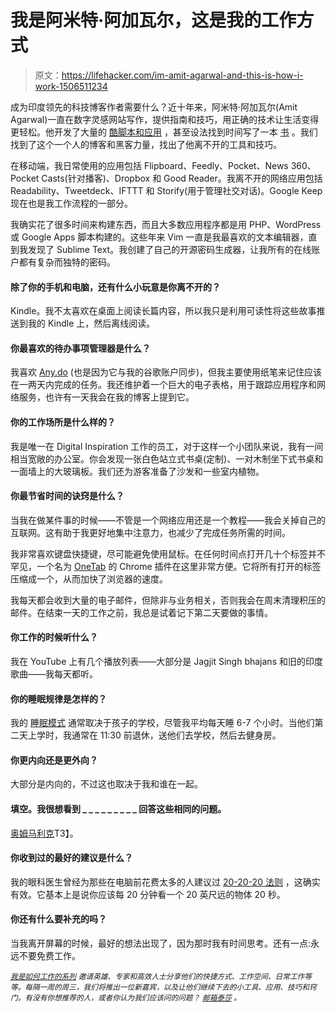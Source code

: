 # 我是阿米特·阿加瓦尔，这是我的工作方式

> 原文：<https://lifehacker.com/im-amit-agarwal-and-this-is-how-i-work-1506511234>

成为印度领先的科技博客作者需要什么？近十年来，阿米特·阿加瓦尔(Amit Agarwal)一直在数字灵感网站写作，提供指南和技巧，用正确的技术让生活变得更轻松。他开发了大量的 [酷脚本和应用](http://ctrlq.org/) ，甚至设法找到时间写了一本 [书](http://www.amazon.com/exec/obidos/ASIN/B006R4RN3U/ctrlqorg-20/?asc_campaign=InlineText&asc_refurl=https://lifehacker.com/im-amit-agarwal-and-this-is-how-i-work-1506511234&asc_source=&tag=kinjalifehackerlink-20) 。我们找到了这个一个人的博客和黑客力量，找出了他离不开的工具和技巧。



在移动端，我日常使用的应用包括 Flipboard、Feedly、Pocket、News 360、Pocket Casts(针对播客)、Dropbox 和 Good Reader。我离不开的网络应用包括 Readability、Tweetdeck、IFTTT 和 Storify(用于管理社交对话)。Google Keep 现在也是我工作流程的一部分。

我确实花了很多时间来构建东西，而且大多数应用程序都是用 PHP、WordPress 或 Google Apps 脚本构建的。这些年来 Vim 一直是我最喜欢的文本编辑器，直到我发现了 Sublime Text。我创建了自己的开源密码生成器，让我所有的在线账户都有复杂而独特的密码。

#### 除了你的手机和电脑，还有什么小玩意是你离不开的？

Kindle。我不太喜欢在桌面上阅读长篇内容，所以我只是利用可读性将这些故事推送到我的 Kindle 上，然后离线阅读。

#### 你最喜欢的待办事项管理器是什么？

我喜欢 [Any.do](https://lifehacker.com/im-omer-perchik-and-this-is-the-story-behind-any-do-1440128266) (也是因为它与我的谷歌账户同步)，但我主要使用纸笔来记住应该在一两天内完成的任务。我还维护着一个巨大的电子表格，用于跟踪应用程序和网络服务，也许有一天我会在我的博客上提到它。

#### 你的工作场所是什么样的？

我是唯一在 Digital Inspiration 工作的员工，对于这样一个小团队来说，我有一间相当宽敞的办公室。你会发现一张白色站立式书桌(定制)、一对木制坐下式书桌和一面墙上的大玻璃板。我们还为游客准备了沙发和一些室内植物。

#### 你最节省时间的诀窍是什么？

当我在做某件事的时候——不管是一个网络应用还是一个教程——我会关掉自己的互联网。这有助于我更好地集中注意力，也减少了完成任务所需的时间。

我非常喜欢键盘快捷键，尽可能避免使用鼠标。在任何时间点打开几十个标签并不罕见，一个名为 [OneTab](https://chrome.google.com/webstore/detail/onetab/chphlpgkkbolifaimnlloiipkdnihall?hl=en) 的 Chrome 插件在这里非常方便。它将所有打开的标签压缩成一个，从而加快了浏览器的速度。

我每天都会收到大量的电子邮件，但除非与业务相关，否则我会在周末清理积压的邮件。在结束一天的工作之前，我总是试着记下第二天要做的事情。

#### 你工作的时候听什么？

我在 YouTube 上有几个播放列表——大部分是 Jagjit Singh bhajans 和旧的印度歌曲——我每天都听。

#### 你的睡眠规律是怎样的？

我的 [睡眠模式](http://sleepingtime.org/amit-agarwal) 通常取决于孩子的学校，尽管我平均每天睡 6-7 个小时。当他们第二天上学时，我通常在 11:30 前退休，送他们去学校，然后去健身房。

#### 你更内向还是更外向？

大部分是内向的，不过这也取决于我和谁在一起。

#### **填空。我很想看到 _ _ _ _ _ _ _ _ _ 回答这些相同的问题。**

[奥姆马利克](http://twitter.com/om)T3】。

#### 你收到过的最好的建议是什么？

我的眼科医生曾经为那些在电脑前花费太多的人建议过 [20-20-20 法则](http://www.labnol.org/software/computer-eye-exercise/14069/) ，这确实有效。它基本上是说你应该每 20 分钟看一个 20 英尺远的物体 20 秒。

#### 你还有什么要补充的吗？

当我离开屏幕的时候，最好的想法出现了，因为那时我有时间思考。还有一点:永远不要免费工作。

<small></small>*[<small>*我是如何工作的系列*</small>](http://lifehacker.com/how-i-work/) <small>*邀请英雄、专家和高效人士分享他们的快捷方式、工作空间、日常工作等等。每隔一周的周三，我们将推出一位新嘉宾，以及让他们继续下去的小工具、应用、技巧和窍门。有没有你想推荐的人，或者你认为我们应该问的问题？*</small> [<small>*邮箱泰莎*</small>](https://mail.google.com/mail/?view=cm&fs=1&tf=1&to=tessa@lifehacker.com) <small>*。*</small>*